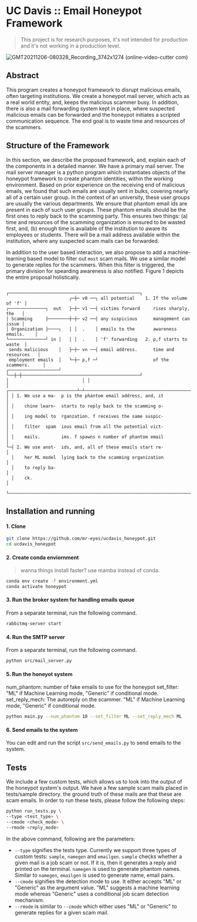 # UC Davis :: Email Honeypot Framework

> This project is for research purposes, it's not intended for production and it's not working in a production level.

![GMT20211206-080328_Recording_3742x1274 (online-video-cutter com)](https://user-images.githubusercontent.com/7165864/144810640-00fca430-f44e-462c-b08c-5bff9bc7ee2c.gif)


## Abstract

This program creates a honeypot framework to disrupt malicious emails, often
targeting institutions. We create a honeypot mail server, which acts as a
real world entity, and, keeps the malicious scammer busy. In addition, there is
also a mail forwarding system kept in place, where suspected malicious emails
can be forwarded and the honeypot initiates a scripted communication sequence.
The end goal is to waste time and resources of the scammers.

## Structure of the Framework

In this section, we describe the proposed framework, and, explain each of the
components in a detailed manner. We have a primary mail server. The mail server
manager is a python program which instantiates objects of the honeypot
framework to create phantom identities, within the working environment. Based
on prior experience on the receiving end of malicious emails, we found that
such emails are usually sent in bulks, covering nearly all of a certain user
group. In the context of an university, these user groups are usually the
various departments. We ensure that phantom email ids are present in each of
such user groups. These phantom emails should be the first ones to reply back
to the scamming party. This ensures two things: (a) time and resources of the
scamming organization is ensured to be wasted first, and, (b) enough time is
available of the institution to aware its employees or students. There will be
a mail address available within the institution, where any suspected scam mails
can be forwarded.

In addition to the user based interaction, we also propose to add a
machine-learning based model to filter out `most` scam mails. We use a similar
model to generate replies for the scammers. When this filter is triggered, the
primary division for spearding awareness is also notified. Figure 1 depicts the
entire proposal holistically.
```
                          ┌──────────────────────────────────────────────────┐
                        ┌─┼─ v0 ──┐ all potential    1. If the volume of 'f' │
┌──────────────┐  out   ├─┼─ v1 ──┤ victims forward     rises sharply, the   │
│ Scamming     ├────────┼─┼─ v2 ──┤ any suspicious      management can issue │
│ Organization ├────┐   │ │  .    │ emails to the       awareness emails.    │
└──────────────┘ in │   │ │  .    │ 'f' forwarding   2. p,f starts to waste  │
 sends malicious    │   ├─┼─ vn ──┤ email address.      time and resources   │
 employment emails  │   └─┼─ p,f ─┘                     of the scammers.     │ 
┌───────────────────┘     └──┼─┼─────────────────────────────────────────────┘
│                            │ │
│ ┌──────────────────────────┴─┴─────────────────────────────────────────────┐
│ │ 1. We use a ma-  p is the phantom email address, and, it                 │
│ │    chine learn-  starts to reply back to the scamming o-                 │
│ │    ing model to  rganzation. f receives the same suspic-                 │
│ │    filter  spam  ious email from all the potential vict-                 │
│ │    mails.        ims. f spawns n number of phantom email                 │
└─┤ 2. We use anot-  ids, and, all of these emails start re-                 │
  │    her ML model  lying back to the scamming organization                 │
  │    to reply ba-                                                          │
  │    ck.                                                                   │
  └──────────────────────────────────────────────────────────────────────────┘
```

## Installation and running

#### 1. Clone
```sh
git clone https://github.com/mr-eyes/ucdavis_honeypot.git
cd ucdavis_honeypot
```

#### 2. Create conda enviornment

> wanna things install faster? use mamba instead of conda.

```sh
conda env create -f environment.yml
conda activate honeypot
```

#### 3. Run the broker system for handling emails queue

From a separate terminal, run the following command.

```sh
rabbitmq-server start
```

#### 4. Run the SMTP server

From a separate terminal, run the following command.

```sh
python src/mail_server.py
```

#### 5. Run the honeyot system

num_phantom: number of fake emails to use for the honeypot
set_filter: "ML" if Machine Learning mode, "Generic" if conditional mode.
set_reply_mech: The autoreply on the scammer. "ML" if Machine Learning mode, "Generic" if conditional mode.

```sh
python main.py --num_phantom 10 --set_filter ML --set_reply_mech ML
```

#### 6. Send emails to the system

You can edit and run the script `src/send_emails.py` to send emails to the system.

## Tests

We include a few custom tests, which allows us to look into the output of the
honeypot system's output. We have a few sample scam mails placed in
tests/sample directory. the ground truth of these mails are that these are scam
emails. In order to run these tests, please follow the following steps:

```sh
python run_tests.py \
--type <test_type> \
--cmode <check_mode> \
--rmode <reply_mode>
```

In the above command, following are the parameters:
* `--type` signifies the tests type. Currently we support three types of custom
  tests: `sample`, `namegen` and `emailgen`. `sample` checks whether a given 
  mail is a job scam or not. If it is, then it generates a reply and printed on
  the terminal. `namegen` is used to generate phantom names. Similar to
  `namegen`, `emailgen` is used to generate name, email pairs.
* `--cmode` signifies the detection mode to use. It either accepts "ML" or
  "Generic" as the argument value. "ML" suggests a machine learning mode
  whereas "Generic" uses a conditional job scam detection mechanism.
* `--rmode` is similar to `--cmode` which either uses "ML" or "Generic" to
  generate replies for a given scam mail.

